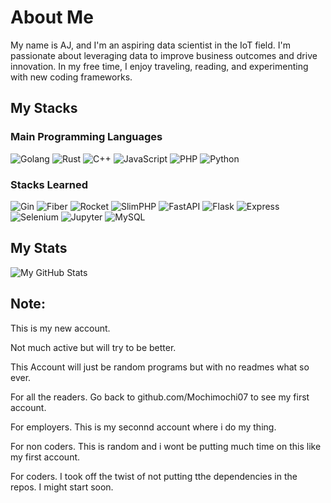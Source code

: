 # About Me

My name is AJ, and I'm an aspiring data scientist in the IoT field. I'm passionate about leveraging data to improve business outcomes and drive innovation. In my free time, I enjoy traveling, reading, and experimenting with new coding frameworks.

## My Stacks

### Main Programming Languages


![Golang](https://img.shields.io/badge/-Golang-00ADD8?style=flat-square&logo=go&logoColor=white)
![Rust](https://img.shields.io/badge/-Rust-000000?style=flat-square&logo=rust&logoColor=white)
![C++](https://img.shields.io/badge/-C++-00599C?style=flat-square&logo=c%2B%2B&logoColor=white)
![JavaScript](https://img.shields.io/badge/-JavaScript-F7DF1E?style=flat-square&logo=javascript&logoColor=black)
![PHP](https://img.shields.io/badge/-PHP-777BB4?style=flat-square&logo=php&logoColor=white)
![Python](https://img.shields.io/badge/-Python-3776AB?style=flat-square&logo=python&logoColor=white)

### Stacks Learned

![Gin](https://img.shields.io/badge/-Gin-00ADD8?style=flat-square&logo=go&logoColor=white)
![Fiber](https://img.shields.io/badge/-Fiber-00ADD8?style=flat-square&logo=go&logoColor=white)
![Rocket](https://img.shields.io/badge/-Rocket-000000?style=flat-square&logo=rust&logoColor=white)
![SlimPHP](https://img.shields.io/badge/-SlimPHP-000000?style=flat-square&logo=php&logoColor=white)
![FastAPI](https://img.shields.io/badge/-FastAPI-009688?style=flat-square&logo=fastapi&logoColor=white)
![Flask](https://img.shields.io/badge/-Flask-000000?style=flat-square&logo=flask&logoColor=white)
![Express](https://img.shields.io/badge/-Express-000000?style=flat-square&logo=express&logoColor=white)
![Selenium](https://img.shields.io/badge/-Selenium-43B02A?style=flat-square&logo=selenium&logoColor=white)
![Jupyter](https://img.shields.io/badge/-Jupyter-F37726?style=flat-square&logo=jupyter&logoColor=white)
![MySQL](https://img.shields.io/badge/-MySQL-4479A1?style=flat-square&logo=mysql&logoColor=white)


## My Stats

![My GitHub Stats](https://github-readme-stats.vercel.app/api?username=yourusername&show_icons=true&theme=dracula)

## Note:

This is my new account. 

Not much active but will try to be better.

This Account will just be random programs but with no readmes what so ever.

For all the readers. Go back to github.com/Mochimochi07 to see my first account.

For employers. This is my seconnd account where i do my thing.

For non coders. This is random and i wont be putting much time on this like my first account.

For coders. I took off the twist of not putting tthe dependencies in the repos. 
I might start soon.

